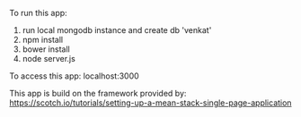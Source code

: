 To run this app:
1. run local mongodb instance and create db 'venkat'
2. npm install
3. bower install
4. node server.js

To access this app:
  localhost:3000

This app is build on the framework provided by: https://scotch.io/tutorials/setting-up-a-mean-stack-single-page-application
